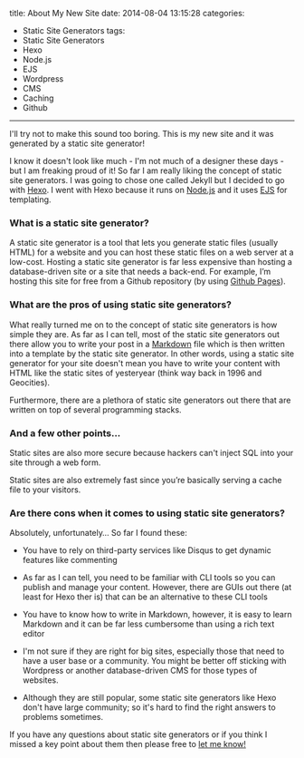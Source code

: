 title: About My New Site
date: 2014-08-04 13:15:28
categories: 
- Static Site Generators
tags: 
- Static Site Generators 
- Hexo
- Node.js
- EJS
- Wordpress
- CMS
- Caching 
- Github
---

I'll try not to make this sound too boring. This is my new site and it was generated by a static site generator! <!-- more --> 

I know it doesn't look like much - I'm not much of a designer these days - but I am freaking proud of it! So far I am really liking the concept of static site generators. I was going to chose one called Jekyll but I decided to go with [Hexo](http://hexo.io/ "Learn more about Hexo"). I went with Hexo because it runs on [Node.js](http://www.nodejs.org "Learn more about Node.js") and it uses [EJS](http://embeddedjs.com/ "Learn more about EJS") for templating. 

### What is a static site generator? 

A static site generator is a tool that lets you generate static files (usually HTML) for a website and you can host these static files on a web server at a low-cost. Hosting a static site generator is far less expensive than hosting a database-driven site or a site that needs a back-end. For  example, I’m hosting this site for free from a Github repository (by using [Github Pages](https://pages.github.com/ "learn more about Github Pages")). 

### What are the pros of using static site generators? 

What really turned me on to the concept of static site generators is how simple they are. As far as I can tell, most of the static site generators out there allow you to write your post in a [Markdown](http://daringfireball.net/projects/markdown/ "Learn more about Markdown") file which is then written into a template by the static site generator. In other words, using a static site generator for your site doesn't mean you have to write your content with HTML like the static sites of yesteryear (think way back in 1996 and Geocities). 

Furthermore, there are a plethora of static site generators out there that are written on top of several programming stacks. 

### And a few other points...

Static sites are also more secure because hackers can't inject SQL into your site through a web form. 

Static sites are also extremely fast since you’re basically serving a cache file to your visitors.

### Are there cons when it comes to using static site generators? 

Absolutely, unfortunately…  So far I found these: 

- You have to rely on third-party services like Disqus to get dynamic features like commenting 

- As far as I can tell, you need to be familiar with CLI tools so you can publish and manage your content. However, there are GUIs out there (at least for Hexo ther is) that can be an alternative to these CLI tools

- You have to know how to write in Markdown, however, it is easy to learn Markdown and it can be far less cumbersome than using  a rich text editor

- I'm not sure if they are right for big sites, especially those that need to have a user base or a community. You might be better off sticking with Wordpress or another database-driven CMS for those types of websites. 

- Although they are still popular, some static site generators like Hexo don't have  large community; so it's hard to find the right answers to problems sometimes. 


If you have any questions about static site generators or if you think I missed a key point about them then please free to [let me know!](mailto:swaters86@gmail.com "Email Steven Waters")

